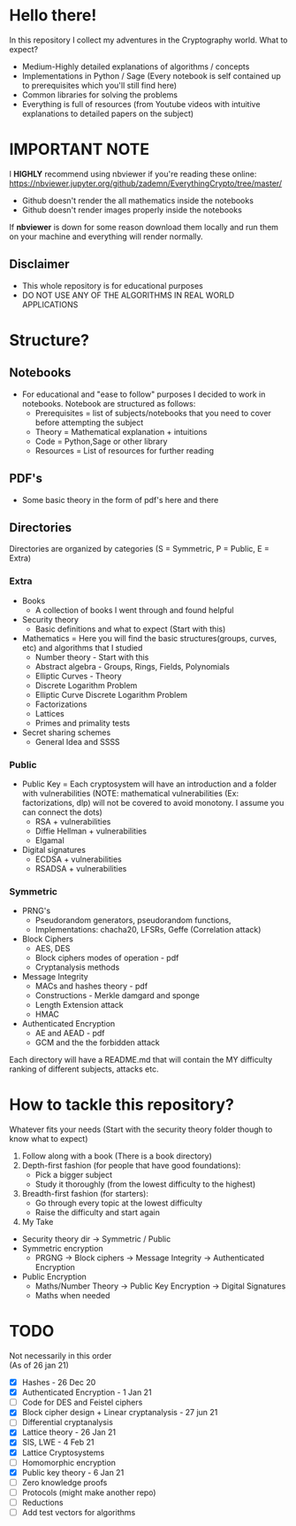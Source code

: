 # Hello there!

In this repository I collect my adventures in the Cryptography world.
What to expect?
- Medium-Highly detailed explanations of algorithms / concepts
- Implementations in Python / Sage (Every notebook is self contained up to prerequisites which you'll still find here)
- Common libraries for solving the problems
- Everything is full of resources (from Youtube videos with intuitive explanations to detailed papers on the subject)

# IMPORTANT NOTE
I **HIGHLY** recommend using nbviewer if you're reading these online: https://nbviewer.jupyter.org/github/zademn/EverythingCrypto/tree/master/
- Github doesn't render the all mathematics inside the notebooks
- Github doesn't render images properly inside the notebooks 

If **nbviewer** is down for some reason download them locally and run them on your machine and everything will render normally.

## Disclaimer
- This whole repository is for educational purposes
- DO NOT USE ANY OF THE ALGORITHMS IN REAL WORLD APPLICATIONS

# Structure?

## Notebooks
- For educational and "ease to follow" purposes I decided to work in notebooks. Notebook are structured as follows:
    - Prerequisites = list of subjects/notebooks that you need to cover before attempting the subject
    - Theory = Mathematical explanation + intuitions
    - Code = Python,Sage or other library
    - Resources = List of resources for further reading
 ## PDF's
- Some basic theory in the form of pdf's here and there
    
## Directories

Directories are organized by categories (S = Symmetric, P = Public, E = Extra)

### Extra 
- Books
    - A collection of books I went through and found helpful
- Security theory 
    - Basic definitions and what to expect (Start with this)
- Mathematics = Here you will find the basic structures(groups, curves, etc) and algorithms that I studied
    - Number theory - Start with this
    - Abstract algebra - Groups, Rings, Fields, Polynomials
    - Elliptic Curves - Theory
    - Discrete Logarithm Problem 
    - Elliptic Curve Discrete Logarithm Problem 
    - Factorizations 
    - Lattices
    - Primes and primality tests
- Secret sharing schemes
    - General Idea and SSSS

### Public
- Public Key = Each cryptosystem will have an introduction and a folder with vulnerabilities (NOTE: mathematical vulnerabilities (Ex: factorizations, dlp) will not be covered to avoid monotony. I assume you can connect the dots) 
    - RSA + vulnerabilities
    - Diffie Hellman + vulnerabilities
    - Elgamal
- Digital signatures
    - ECDSA + vulnerabilities
    - RSADSA + vulnerabilities

### Symmetric
- PRNG's
    - Pseudorandom generators, pseudorandom functions, 
    - Implementations: chacha20, LFSRs, Geffe (Correlation attack)
- Block Ciphers
    - AES, DES
    - Block ciphers modes of operation - pdf
    - Cryptanalysis methods
- Message Integrity
    - MACs and hashes theory - pdf
    - Constructions - Merkle damgard and sponge
    - Length Extension attack
    - HMAC
- Authenticated Encryption
    - AE and AEAD - pdf
    - GCM and the the forbidden attack
    
Each directory will have a README.md that will contain the MY difficulty ranking of different subjects, attacks etc.

# How to tackle this repository?
Whatever fits your needs (Start with the security theory folder though to know what to expect)
1. Follow along with a book (There is a book directory)
2. Depth-first fashion (for people that have good foundations):
    - Pick a bigger subject
    - Study it thoroughly (from the lowest difficulty to the highest)
3. Breadth-first fashion (for starters):
    - Go through every topic at the lowest difficulty
    - Raise the difficulty and start again
4. My Take
- Security theory dir -> Symmetric / Public 
- Symmetric encryption
    - PRGNG -> Block ciphers -> Message Integrity -> Authenticated Encryption
- Public Encryption
    - Maths/Number Theory -> Public Key Encryption -> Digital Signatures
    - Maths when needed

# TODO
Not necessarily in this order   
(As of 26 jan 21)
- [x] Hashes - 26 Dec 20
- [x] Authenticated Encryption - 1 Jan 21
- [ ] Code for DES and Feistel ciphers
- [x] Block cipher design + Linear cryptanalysis - 27 jun 21
- [ ] Differential cryptanalysis
- [x] Lattice theory - 26 Jan 21
- [x] SIS, LWE - 4 Feb 21
- [x] Lattice Cryptosystems
- [ ] Homomorphic encryption
- [x] Public key theory - 6 Jan 21
- [ ] Zero knowledge proofs
- [ ] Protocols (might make another repo)
- [ ] Reductions
- [ ] Add test vectors for algorithms

